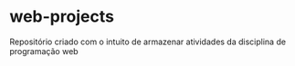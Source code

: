 # web-projects
Repositório criado com o intuito de armazenar atividades da disciplina de programação web 
